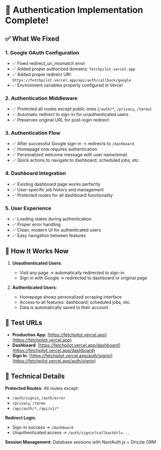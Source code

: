 # 🎉 Authentication Implementation Complete!

## ✅ What We Fixed

### 1. **Google OAuth Configuration**
- ✅ Fixed redirect_uri_mismatch error
- ✅ Added proper authorized domains: `fetchpilot.vercel.app`
- ✅ Added proper redirect URI: `https://fetchpilot.vercel.app/api/auth/callback/google`
- ✅ Environment variables properly configured in Vercel

### 2. **Authentication Middleware** 
- ✅ Protected all routes except public ones (`/auth/*`, `/privacy`, `/terms`)
- ✅ Automatic redirect to sign-in for unauthenticated users
- ✅ Preserves original URL for post-login redirect

### 3. **Authentication Flow**
- ✅ After successful Google sign-in → redirects to `/dashboard`
- ✅ Homepage now requires authentication
- ✅ Personalized welcome message with user name/email
- ✅ Quick actions to navigate to dashboard, scheduled jobs, etc.

### 4. **Dashboard Integration**
- ✅ Existing dashboard page works perfectly
- ✅ User-specific job history and management
- ✅ Protected routes for all dashboard functionality

### 5. **User Experience**
- ✅ Loading states during authentication
- ✅ Proper error handling
- ✅ Clean, modern UI for authenticated users
- ✅ Easy navigation between features

## 🚀 How It Works Now

1. **Unauthenticated Users**: 
   - Visit any page → automatically redirected to sign-in
   - Sign in with Google → redirected to dashboard or original page

2. **Authenticated Users**:
   - Homepage shows personalized scraping interface
   - Access to all features: dashboard, scheduled jobs, etc.
   - Data is automatically saved to their account

## 🎯 Test URLs

- **Production App**: [https://fetchpilot.vercel.app](https://fetchpilot.vercel.app)
- **Dashboard**: [https://fetchpilot.vercel.app/dashboard](https://fetchpilot.vercel.app/dashboard)
- **Sign In**: [https://fetchpilot.vercel.app/auth/signin](https://fetchpilot.vercel.app/auth/signin)

## 🔧 Technical Details

**Protected Routes**: All routes except:
- `/auth/signin`, `/auth/error`
- `/privacy`, `/terms`
- `/api/auth/*`, `/api/v1/*`

**Redirect Logic**: 
- Sign-in success → `/dashboard`
- Unauthenticated access → `/auth/signin?callbackUrl=...`

**Session Management**: Database sessions with NextAuth.js + Drizzle ORM
